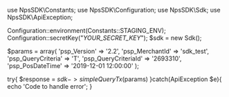 use NpsSDK\Constants;
use NpsSDK\Configuration;
use NpsSDK\Sdk;
use NpsSDK\ApiException;

Configuration::environment(Constants::STAGING_ENV);
Configuration::secretKey("_YOUR_SECRET_KEY_");
$sdk = new Sdk();

$params = array(
    'psp_Version' => '2.2',
    'psp_MerchantId' => 'sdk_test',
    'psp_QueryCriteria' => 'T',
    'psp_QueryCriteriaId' => '2693310',
    'psp_PosDateTime' => '2019-12-01 12:00:00'
);

try{ 
    $response = $sdk->simpleQueryTx($params) 
}catch(ApiException $e){ 
    echo 'Code to handle error'; 
} 

